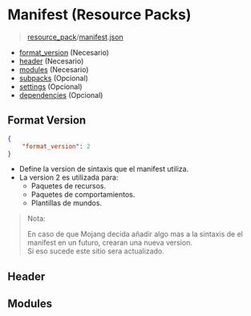 # Manifest (Resource Packs)
> [resource_pack](../resource_packs/)/[manifest](../behavior_packs/manifest.json).[json](https://wiki.bedrock.dev/guide/understanding-json.html)

- [format_version](#format-version) (Necesario)
- [header]() (Necesario)
- [modules]() (Necesario)
- [subpacks]() (Opcional)
- [settings]() (Opcional)
- [dependencies]() (Opcional)

## Format Version
```json
{
    "format_version": 2
}
```
- Define la version de sintaxis que el manifest utiliza.
- La version 2 es utilizada para:
    - Paquetes de recursos.
    - Paquetes de comportamientos.
    - Plantillas de mundos.
> Nota:
>
> En caso de que Mojang decida añadir algo mas a la sintaxis de el manifest en un futuro, crearan una nueva version.<br>
> Si eso sucede este sitio sera actualizado.

## Header

## Modules